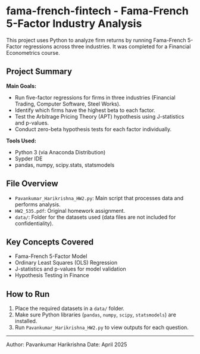# fama-french-fintech - Fama-French 5-Factor Industry Analysis

This project uses Python to analyze firm returns by running Fama-French 5-Factor regressions across three industries. It was completed for a Financial Econometrics course.

## Project Summary

**Main Goals:**
- Run five-factor regressions for firms in three industries (Financial Trading, Computer Software, Steel Works).
- Identify which firms have the highest beta to each factor.
- Test the Arbitrage Pricing Theory (APT) hypothesis using J-statistics and p-values.
- Conduct zero-beta hypothesis tests for each factor individually.

**Tools Used:**
- Python 3 (via Anaconda Distribution)
- Sypder IDE
- pandas, numpy, scipy.stats, statsmodels

## File Overview
- `Pavankumar_Harikrishna_HW2.py`: Main script that processes data and performs analysis.
- `HW2_535.pdf`: Original homework assignment.
- `data/`: Folder for the datasets used (data files are not included for confidentiality).

## Key Concepts Covered
- Fama-French 5-Factor Model
- Ordinary Least Squares (OLS) Regression
- J-statistics and p-values for model validation
- Hypothesis Testing in Finance

## How to Run
1. Place the required datasets in a `data/` folder.
2. Make sure Python libraries (`pandas`, `numpy`, `scipy`, `statsmodels`) are installed.
3. Run `Pavankumar_Harikrishna_HW2.py` to view outputs for each question.

---

Author: Pavankumar Harikrishna
Date: April 2025

